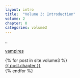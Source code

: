 ```yaml
---
layout: intro
title:  "Volume 3: Introduction"
volume: 2
chapter: 0
categories: volume3
---
```


*..*

[vampires](https://www.youtube.com/watch?v=k38Vm4EwYlM)

<div class="showcase center">
  {% for post in site.volume3 %}
    <div class="showcase-item"><a href="{{ post.url }}">{{ post.chapter }}</a></div>
  {% endfor %}
</div>
